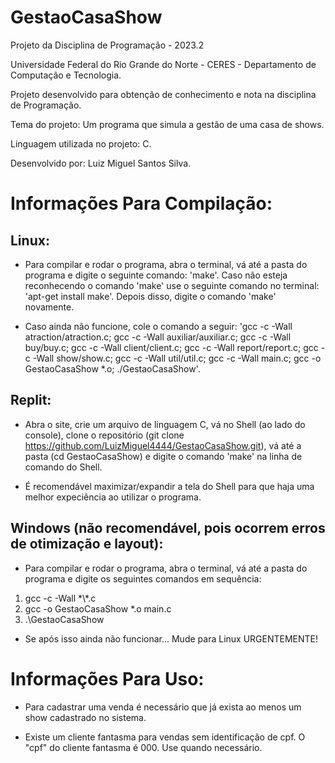# GestaoCasaShow


Projeto da Disciplina de Programação - 2023.2 

Universidade Federal do Rio Grande do Norte - CERES - Departamento de Computação e Tecnologia.

Projeto desenvolvido para obtenção de conhecimento e nota na disciplina de Programação.

Tema do projeto: Um programa que simula a gestão de uma casa de shows. 

Linguagem utilizada no projeto: C.

Desenvolvido por: Luiz Miguel Santos Silva.


# Informações Para Compilação:


## Linux:

- Para compilar e rodar o programa, abra o terminal, vá até a pasta do programa e digite o seguinte comando: 'make'. Caso não esteja reconhecendo o comando 'make' use o seguinte comando no terminal: 'apt-get install make'. Depois disso, digite o comando 'make' novamente.

- Caso ainda não funcione, cole o comando a seguir: 'gcc -c -Wall atraction/atraction.c; gcc -c -Wall auxiliar/auxiliar.c; gcc -c -Wall buy/buy.c; gcc -c -Wall client/client.c; gcc -c -Wall report/report.c; gcc -c -Wall show/show.c; gcc -c -Wall util/util.c; gcc -c -Wall main.c; gcc -o GestaoCasaShow *.o; ./GestaoCasaShow'. 

## Replit:

- Abra o site, crie um arquivo de linguagem C, vá no Shell (ao lado do console), clone o repositório (git clone https://github.com/LuizMiguel4444/GestaoCasaShow.git), vá até a pasta (cd GestaoCasaShow) e digite o comando 'make' na linha de comando do Shell. 

- É recomendável maximizar/expandir a tela do Shell para que haja uma melhor expeciência ao utilizar o programa.

## Windows (não recomendável, pois ocorrem erros de otimização e layout):

- Para compilar e rodar o programa, abra o terminal, vá até a pasta do programa e digite os seguintes comandos em sequência:

1.  gcc -c -Wall *\\\*.c
2.  gcc -o GestaoCasaShow *.o main.c
3.  .\GestaoCasaShow

- Se após isso ainda não funcionar... Mude para Linux URGENTEMENTE!

# Informações Para Uso:

- Para cadastrar uma venda é necessário que já exista ao menos um show cadastrado no sistema.

- Existe um cliente fantasma para vendas sem identificação de cpf. O "cpf" do cliente fantasma é 000.
Use quando necessário.